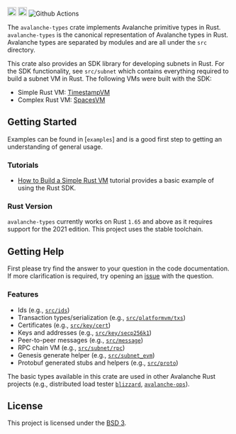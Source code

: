 
[<img alt="crates.io" src="https://img.shields.io/crates/v/avalanche-types.svg?style=for-the-badge&color=fc8d62&logo=rust" height="20">](https://crates.io/crates/avalanche-types)
[<img alt="docs.rs" src="https://img.shields.io/badge/docs.rs-avalanche_types-66c2a5?style=for-the-badge&labelColor=555555&logo=docs.rs" height="20">](https://docs.rs/avalanche-types)
![Github Actions](https://github.com/ava-labs/avalanche-types-rs/actions/workflows/test-and-release.yml/badge.svg)

The `avalanche-types` crate implements Avalanche primitive types in Rust. `avalanche-types` is the canonical representation of Avalanche types in Rust. Avalanche types are separated by modules and are all under the `src` directory.

This crate also provides an SDK library for developing subnets in Rust. For the SDK functionality, see `src/subnet` which contains everything required to build a subnet VM in Rust.
The following VMs were built with the SDK:
* Simple Rust VM: [TimestampVM](https://github.com/ava-labs/timestampvm-rs)
* Complex Rust VM: [SpacesVM](https://github.com/ava-labs/spacesvm-rs)

## Getting Started

Examples can be found in [`examples`] and is a good first step to getting an understanding of general usage.

### Tutorials

- [How to Build a Simple Rust VM](https://docs.avax.network/subnets/create-a-simple-rust-vm) tutorial provides
a basic example of using the Rust SDK.

### Rust Version

`avalanche-types` currently works on Rust `1.65` and above as it requires support for the 2021 edition. This project uses the stable toolchain.

## Getting Help

First please try find the answer to your question in the code documentation.
If more clarification is required, try opening an [issue] with the question.

[issue]: https://github.com/ava-labs/avalanche-types-rs/issues/new

### Features

- Ids (e.g., [`src/ids`](./src/ids))
- Transaction types/serialization (e.g., [`src/platformvm/txs`](./src/platformvm/txs))
- Certificates (e.g., [`src/key/cert`](./src/key/cert))
- Keys and addresses (e.g., [`src/key/secp256k1`](./src/key/secp256k1))
- Peer-to-peer messages (e.g., [`src/message`](./src/message))
- RPC chain VM (e.g., [`src/subnet/rpc`](./src/subnet/rpc))
- Genesis generate helper (e.g., [`src/subnet_evm`](./src/subnet_evm))
- Protobuf generated stubs and helpers (e.g., [`src/proto`](./src/proto))

The basic types available in this crate are used in other Avalanche Rust projects (e.g., distributed load tester [`blizzard`](https://talks.gyuho.dev/distributed-load-generator-avalanche-2022.html), [`avalanche-ops`](https://github.com/ava-labs/avalanche-ops)).

## License

This project is licensed under the [BSD 3](LICENSE).
